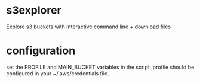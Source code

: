 # s3explorer
Explore s3 buckets with interactive command line + download files

# configuration
set the PROFILE and MAIN_BUCKET variables in the script, profile should be configured in your ~/.aws/credentials file.
